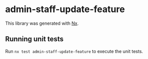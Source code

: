 # admin-staff-update-feature

This library was generated with [Nx](https://nx.dev).

## Running unit tests

Run `nx test admin-staff-update-feature` to execute the unit tests.
